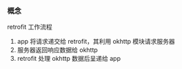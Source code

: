 ### 概念

retrofit 工作流程

1. app 将请求递交给 retrofit，其利用 okhttp 模块请求服务器
2. 服务器返回响应数据给 okhttp
3. retrofit 处理 okhttp 数据后呈递给 app

<br>
